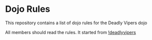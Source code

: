 Dojo Rules
==========

This repository contains a list of dojo rules for the Deadly Vipers dojo

All members should read the rules. It started from [!deadlyvipers]("https://github.com/deadlyvipers")
